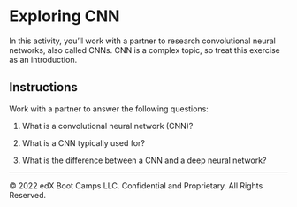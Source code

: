# Exploring CNN

In this activity, you’ll work with a partner to research convolutional neural networks, also called CNNs. CNN is a complex topic, so treat this exercise as an introduction.

## Instructions

Work with a partner to answer the following questions:

1. What is a convolutional neural network (CNN)?

2. What is a CNN typically used for?

3. What is the difference between a CNN and a deep neural network?

---

© 2022 edX Boot Camps LLC. Confidential and Proprietary. All Rights Reserved.
